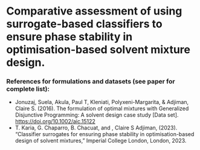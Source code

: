 
# Comparative assessment of using surrogate-based classifiers to ensure phase stability in optimisation-based solvent mixture design.
### References for formulations and datasets (see paper for complete list):
- Jonuzaj, Suela, Akula, Paul T, Kleniati, Polyxeni-Margarita, & Adjiman, Claire S. (2016). The formulation of optimal mixtures with Generalized Disjunctive Programming: A solvent design case study [Data set]. https://doi.org/10.1002/aic.15122
- T. Karia, G. Chaparro, B. Chacuat, and , Claire S Adjiman, (2023). “Classifier surrogates for ensuring phase stability in optimisation-based design of solvent mixtures,” Imperial College London, London, 2023.
